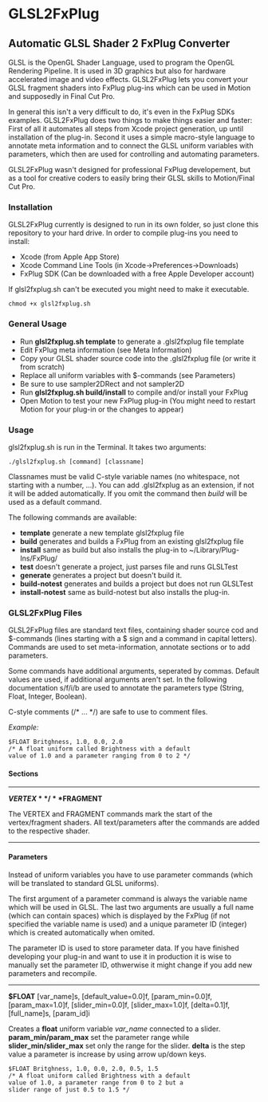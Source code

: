 GLSL2FxPlug
===========

Automatic GLSL Shader 2 FxPlug Converter
----------------------------------------

GLSL is the OpenGL Shader Language, used to program the OpenGL Rendering Pipeline. It is used in 3D graphics but also for hardware accelerated image and video effects. GLSL2FxPlug lets you convert your GLSL fragment shaders into FxPlug plug-ins which can be used in Motion and supposedly in Final Cut Pro.

In general this isn't a very difficult to do, it's even in the FxPlug SDKs examples. GLSL2FxPlug does two things to make things easier and faster: First of all it automates all steps from Xcode project generation, up until installation of the plug-in. Second it uses a simple macro-style language to annotate meta information and to connect the GLSL uniform variables with parameters, which then are used for controlling and automating parameters.

GLSL2FxPlug wasn't designed for professional FxPlug developement, but as a tool for creative coders to easily bring their GLSL skills to Motion/Final Cut Pro.

### Installation

GLSL2FxPlug currently is designed to run in its own folder, so just clone this repository to your hard drive. In order to compile plug-ins you need to install:

* Xcode (from Apple App Store)
* Xcode Command Line Tools (in Xcode->Preferences->Downloads)
* FxPlug SDK (Can be downloaded with a free Apple Developer account)

If glsl2fxplug.sh can't be executed you might need to make it executable.

```
chmod +x glsl2fxplug.sh
```

### General Usage

* Run **glsl2fxplug.sh template** to generate a .glsl2fxplug file template
* Edit FxPlug meta information (see Meta Information)
* Copy your GLSL shader source code into the .glsl2fxplug file (or write it from scratch)
* Replace all uniform variables with $-commands (see Parameters)
* Be sure to use sampler2DRect and not sampler2D
* Run **glsl2fxplug.sh build/install** to compile and/or install your FxPlug
* Open Motion to test your new FxPlug plug-in (You might need to restart Motion for your plug-in or the changes to appear) 

### Usage

glsl2fxplug.sh is run in the Terminal. It takes two arguments:

```
./glsl2fxplug.sh [command] [classname]
```

Classnames must be valid C-style variable names (no whitespace, not starting with a number, ...). You can add .glsl2fxplug as an extension, if not it will be added automatically. If you omit the command then *build* will be used as a default command.

The following commands are available:

* **template** generate a new template glsl2fxplug file
* **build** generates and builds a FxPlug from an existing glsl2fxplug file
* **install** same as build but also installs the plug-in to ~/Library/Plug-Ins/FxPlug/
* **test** doesn't generate a project, just parses file and runs GLSLTest
* **generate** generates a project but doesn't build it.
* **build-notest** generates and builds a project but does not run GLSLTest
* **install-notest** same as build-notest but also installs the plug-in.

### GLSL2FxPlug Files

GLSL2FxPlug files are standard text files, containing shader source cod and $-commands (lines starting with a $ sign and a command in capital letters). Commands are used to set meta-information, annotate sections or to add parameters.

Some commands have additional arguments, seperated by commas. Default values are used, if additional arguments aren't set. In the following documentation s/f/i/b are used to annotate the parameters type (String, Float, Integer, Boolean).

C-style comments (/* ... */) are safe to use to comment files.

*Example:*
```
$FLOAT Britghness, 1.0, 0.0, 2.0
/* A float uniform called Brightness with a default 
value of 1.0 and a parameter ranging from 0 to 2 */
```

#### Sections

***
**$VERTEX** / **$FRAGMENT**

The VERTEX and FRAGMENT commands mark the start of the vertex/fragment shaders. All text/parameters after the commands are added to the respective shader.
***

#### Parameters

Instead of uniform variables you have to use parameter commands (which will be translated to standard GLSL uniforms). 

The first argument of a parameter command is always the variable name which will be used in GLSL. The last two arguments are usually a full name (which can contain spaces) which is displayed by the FxPlug (if not specified the variable name is used) and a unique parameter ID (integer) which is created automatically when omited.

The parameter ID is used to store parameter data. If you have finished developing your plug-in and want to use it in production it is wise to manually set the parameter ID, othwerwise it might change if you add new parameters and recompile.


***
**$FLOAT** [var_name]s, [default_value=0.0]f, [param_min=0.0]f, [param_max=1.0]f, [slider_min=0.0]f, [slider_max=1.0]f, [delta=0.1]f, [full_name]s, [param_id]i

Creates a **float** uniform variable *var_name* connected to a slider. **param_min/param_max** set the parameter range while **slider_min/slider_max** set only the range for the slider. **delta** is the step value a parameter is increase by using arrow up/down keys.

```
$FLOAT Britghness, 1.0, 0.0, 2.0, 0.5, 1.5
/* A float uniform called Brightness with a default 
value of 1.0, a parameter range from 0 to 2 but a 
slider range of just 0.5 to 1.5 */
```



